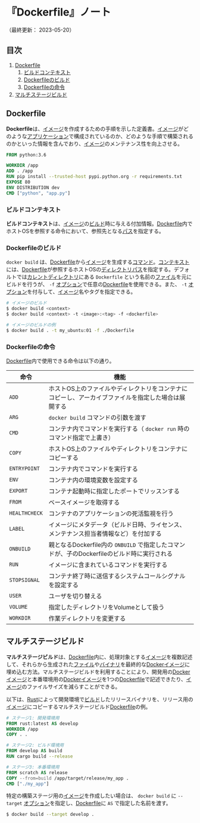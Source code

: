 # 『Dockerfile』ノート

（最終更新： 2023-05-20）


## 目次

1. [Dockerfile](#dockerfile)
	1. [ビルドコンテキスト](#ビルドコンテキスト)
	1. [Dockerfileのビルド](#dockerfileのビルド)
	1. [Dockerfileの命令](#dockerfileの命令)
1. [マルチステージビルド](#マルチステージビルド)


## Dockerfile

**Dockerfile**は、[イメージ](./image.md#イメージ)を作成するための手順を示した定義書。[イメージ](./image.md#イメージ)がどのような[アプリケーション](../../../../computer/software/_/chapters/software.md#応用ソフトウェア)で構成されているのか、どのような手順で構築されるのかといった情報を含んでおり、[イメージ](./image.md#イメージ)のメンテナンス性を向上させる。

```dockerfile
FROM python:3.6

WORKDIR /app
ADD . /app
RUN pip install --trusted-host pypi.python.org -r requirements.txt
EXPOSE 80
ENV DISTRIBUTION dev
CMD ["python", "app.py"]
```

### ビルドコンテキスト

**ビルドコンテキスト**は、[イメージ](./image.md#イメージ)の[ビルド](#dockerfileのビルド)時に与える付加情報。[Dockerfile](#dockerfile)内でホストOSを参照する命令において、参照先となる[パス](../../../../computer/software/_/chapters/file_system.md#パス)を指定する。

### Dockerfileのビルド

`docker build` は、[Dockerfile](#dockerfile)から[イメージ](./image.md#イメージ)を生成する[コマンド](../../../../computer/linux/_/chapters/basic_command.md#コマンド)。[コンテキスト](#ビルドコンテキスト)には、[Dockerfile](#dockerfile)が参照するホストOSの[ディレクトリ](../../../../computer/software/_/chapters/file_system.md#ディレクトリ)[パス](../../../../computer/software/_/chapters/file_system.md#パス)を指定する。デフォルトでは[カレントディレクトリ](../../../../computer/software/_/chapters/file_system.md#カレントディレクトリ)にある `Dockerfile` という名前の[ファイル](../../../../computer/software/_/chapters/file_system.md#ファイル)を元にビルドを行うが、 `-f` [オプション](../../../../computer/linux/_/chapters/basic_command.md#オプション)で任意の[Dockerfile](#dockerfile)を使用できる。また、 `-t` [オプション](../../../../computer/linux/_/chapters/basic_command.md#オプション)を付与して、[イメージ](./image.md#イメージ)名やタグを指定できる。

```sh
# イメージのビルド
$ docker build <context>
$ docker build <context> -t <image>:<tag> -f <dockerfile>

# イメージのビルドの例
$ docker build . -t my_ubuntu:01 -f ./Dockerfile
```

### Dockerfileの命令

[Dockerfile](#dockerfile)内で使用できる命令は以下の通り。

| 命令          | 機能                                                                                                |
| ------------- | --------------------------------------------------------------------------------------------------- |
| `ADD`         | ホストOS上のファイルやディレクトリをコンテナにコピーし、アーカイブファイルを指定した場合は展開する  |
| `ARG`         | `docker build` コマンドの引数を渡す                                                                 |
| `CMD`         | コンテナ内でコマンドを実行する（ `docker run` 時のコマンド指定で上書き）                            |
| `COPY`        | ホストOS上のファイルやディレクトリをコンテナにコピーする                                            |
| `ENTRYPOINT`  | コンテナ内でコマンドを実行する                                                                      |
| `ENV`         | コンテナ内の環境変数を設定する                                                                      |
| `EXPORT`      | コンテナ起動時に指定したポートでリッスンする                                                        |
| `FROM`        | ベースイメージを取得する                                                                            |
| `HEALTHCHECK` | コンテナのアプリケーションの死活監視を行う                                                          |
| `LABEL`       | イメージにメタデータ（ビルド日時、ライセンス、メンテナンス担当者情報など）を付加する                |
| `ONBUILD`     | 親となるDockerfile内の `ONBUILD` で指定したコマンドが、子のDockerfileのビルド時に実行される         |
| `RUN`         | イメージに含まれているコマンドを実行する                                                            |
| `STOPSIGNAL`  | コンテナ終了時に送信するシステムコールシグナルを設定する                                            |
| `USER`        | ユーザを切り替える                                                                                  |
| `VOLUME`      | 指定したディレクトリをVolumeとして扱う                                                              |
| `WORKDIR`     | 作業ディレクトリを変更する                                                                          |


## マルチステージビルド

**マルチステージビルド**は、[Dockerfile](#dockerfile)内に、処理対象とする[イメージ](./image.md#イメージ)を複数記述して、それらから生成された[ファイル](../../../../computer/software/_/chapters/file_system.md#ファイル)や[バイナリ](../../../../computer/software/_/chapters/file_system.md#バイナリファイル)を最終的な[Dockerイメージ](./image.md#イメージ)に埋め込む方法。マルチステージビルドを利用することにより、開発用の[Dockerイメージ](./image.md#イメージ)と本番環境用の[Dockerイメージ](./image.md#イメージ)を1つの[Dockerfile](#dockerfile)で記述できたり、[イメージ](./image.md#イメージ)のファイルサイズを減らすことができる。

以下は、[Rust](../../../../programming/rust/_/chapters/rust.md)によって開発環境で[ビルド](#dockerfileのビルド)したリリースバイナリを、リリース用の[イメージ](./image.md#イメージ)にコピーするマルチステージビルド[Dockerfile](#dockerfile)の例。

```dockerfile
# ステージ1: 開発環境用
FROM rust:latest AS develop
WORKDIR /app
COPY . .

# ステージ2: ビルド環境用
FROM develop AS build
RUN cargo build --release

# ステージ3: 本番環境用
FROM scratch AS release
COPY --from=build /app/target/release/my_app .
CMD ["./my_app"]
```

特定の構築ステージ用の[イメージ](./image.md#イメージ)を作成したい場合は、 `docker build` に `--target` [オプション](../../../../computer/linux/_/chapters/basic_command.md#オプション)を指定し、[Dockerfile](#dockerfile)に `AS` で指定した名前を渡す。

```sh
$ docker build --target develop .
```
